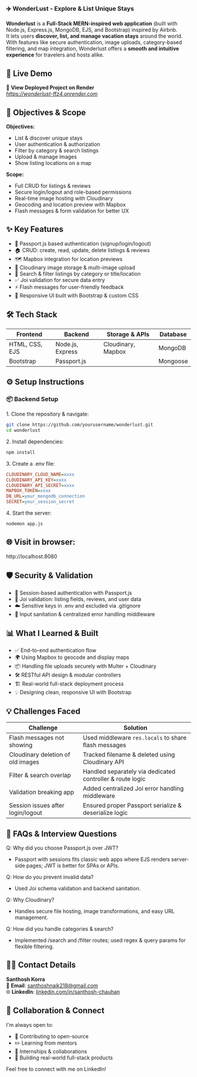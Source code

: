 ### ✈️ WonderLust - Explore & List Unique Stays

**Wonderlust** is a **Full-Stack MERN-inspired web application** (built with Node.js, Express.js, MongoDB, EJS, and Bootstrap) inspired by Airbnb.  
It lets users **discover, list, and manage vacation stays** around the world. With features like secure authentication, image uploads, category-based filtering, and map integration, Wonderlust offers a **smooth and intuitive experience** for travelers and hosts alike.


## 🌟 Live Demo

🔗 **View Deployed Project on Render**  
*https://wonderlust-ffz4.onrender.com*


## 🎯 Objectives & Scope

**Objectives:**
- List & discover unique stays
- User authentication & authorization
- Filter by category & search listings
- Upload & manage images
- Show listing locations on a map

**Scope:**
- Full CRUD for listings & reviews
- Secure login/logout and role-based permissions
- Real-time image hosting with Cloudinary
- Geocoding and location preview with Mapbox
- Flash messages & form validation for better UX


## ✨ Key Features

- 🔐 Passport.js based authentication (signup/login/logout)
- 🏠 CRUD: create, read, update, delete listings & reviews
- 🗺️ Mapbox integration for location previews
- 📸 Cloudinary image storage & multi-image upload
- 🧭 Search & filter listings by category or title/location
- ✅ Joi validation for secure data entry
- ⚡ Flash messages for user-friendly feedback
- 📱 Responsive UI built with Bootstrap & custom CSS


## 🛠 Tech Stack

| Frontend      | Backend         | Storage & APIs        | Database |
|--------------|-----------------|---------------------|----------|
| HTML, CSS, EJS | Node.js, Express | Cloudinary, Mapbox  | MongoDB  |
| Bootstrap     | Passport.js     |                     | Mongoose |


## ⚙️ Setup Instructions

### 📦 Backend Setup

1️. Clone the repository & navigate:
```bash
git clone https://github.com/yourusername/wonderlust.git
cd wonderlust
```

2️. Install dependencies:
```bash
npm install
```

3️. Create a .env file:
```ini
CLOUDINARY_CLOUD_NAME=xxxx
CLOUDINARY_API_KEY=xxxx
CLOUDINARY_API_SECRET=xxxx
MAPBOX_TOKEN=xxxx
DB_URL=your_mongodb_connection
SECRET=your_session_secret
```

4️. Start the server:
```bash
nodemon app.js
```

## 🌐 Visit in browser:
http://localhost:8080


## 🛡 Security & Validation
- 🔑 Session-based authentication with Passport.js
- 🧪 Joi validation: listing fields, reviews, and user data
- ☁️ Sensitive keys in .env and excluded via .gitignore
- 🧰 Input sanitation & centralized error handling middleware


## 📊 What I Learned & Built
- ✅ End-to-end authentication flow
- 🌍 Using Mapbox to geocode and display maps
- 📦 Handling file uploads securely with Multer + Cloudinary
- 🛠 RESTful API design & modular controllers
- 🏗 Real-world full-stack deployment process
- 💡 Designing clean, responsive UI with Bootstrap


## 💡 Challenges Faced
| Challenge                         | Solution                                                  |
| --------------------------------- | --------------------------------------------------------- |
| Flash messages not showing        | Used middleware `res.locals` to share flash messages      |
| Cloudinary deletion of old images | Tracked filename & deleted using Cloudinary API           |
| Filter & search overlap           | Handled separately via dedicated controller & route logic |
| Validation breaking app           | Added centralized Joi error handling middleware           |
| Session issues after login/logout | Ensured proper Passport serialize & deserialize logic     |


## 💬 FAQs & Interview Questions
Q: Why did you choose Passport.js over JWT?
- Passport with sessions fits classic web apps where EJS renders server-side pages; JWT is better for SPAs or APIs.

Q: How do you prevent invalid data?
- Used Joi schema validation and backend sanitation.

Q: Why Cloudinary?
- Handles secure file hosting, image transformations, and easy URL management.

Q: How did you handle categories & search?
- Implemented /search and /filter routes; used regex & query params for flexible filtering.


## 🙋‍♂️ Contact Details

**Santhosh Korra**  
📧 **Email**: santhoshnaik218@gmail.com  
🌐 **LinkedIn**: [linkedin.com/in/santhosh-chauhan](https://www.linkedin.com/in/santhosh-chauhan/)


## 🤝 Collaboration & Connect

I'm always open to:

- 🌱 Contributing to open-source
- ✏️ Learning from mentors
- 💼 Internships & collaborations
- 🚀 Building real-world full-stack products

Feel free to connect with me on LinkedIn!
